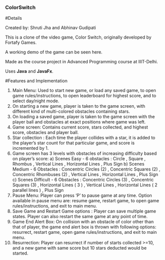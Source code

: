 ### ColorSwitch

#Details

Created by: Shruti Jha and Abhinav Gudipati

This is a clone of the video game, Color Switch, originally developed by Fortafy Games.

A working demo of the game can be seen here.

Made as the course project in Advanced Programming course at IIIT-Delhi.

Uses **Java** and **JavaFx**.

#Features and Implementation

 1) Main Menu: Used to start new game, or load any saved game, to open game rules/instructions, to open leaderboard for highest score, and
 to select day/night mode.
 2) On starting a new game, player is taken to the game screen, with different kind of multi-colored obstacles containing stars.
 3) On loading a saved game, player is taken to the game screen with the player ball and obstacles at exact positions where game was left.
 4) Game screen: Contains current score, stars collected, and highest score, obstacles and player ball.
 5) Star collection : Each time the player collides with a star, it is added to the player’s star count for that particular game, and score is
 incremented by 1.
 6) Game screen has 3 levels with obstacles of increasing difficulty based on player’s score:
 a) Scenes Easy - 6 obstacles : Circle , Square , Rhombus , Vertical Lines , Horizontal Lines , Plus Sign
 b) Scenes Medium - 6 Obstacles : Concentric Circles (2) , Concentric Squares (2) , Concentric Rhombuses (2) , Vertical Lines ,
 Horizontal Lines , Plus Sign
 c) Scenes Difficult - 6 Obstacles : Concentric Circles (3) , Concentric Squares (3) , Horizontal Lines ( 3 ) , Vertical Lines , Horizontal
 Lines ( 2 parallel lines ) , Plus Sign
 7) Pause Menu: Player can press ‘P’ to pause game at any time. Option available in pause menu are: resume game, restart game, to open
 game rules/instructions, and exit to main menu.
 8) Save Game and Restart Game options : Player can save multiple game states. Player can also restart the same game at any point of time.
 9) Game End Alert Box: On collision with an obstacle of color other than that of player, the game end alert box is thrown with following
 options: resurrect, restart game, open game rules/instructions, and exit to main menu.
 10) Resurrection: Player can resurrect if number of starts collected >=10, and a new game with same score but 10 stars deducted would be
 started.

